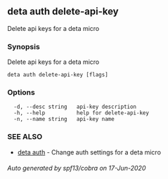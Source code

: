 ## deta auth delete-api-key

Delete api keys for a deta micro

### Synopsis

Delete api keys for a deta micro

```
deta auth delete-api-key [flags]
```

### Options

```
  -d, --desc string   api-key description
  -h, --help          help for delete-api-key
  -n, --name string   api-key name
```

### SEE ALSO

* [deta auth](deta_auth.md)	 - Change auth settings for a deta micro

###### Auto generated by spf13/cobra on 17-Jun-2020
